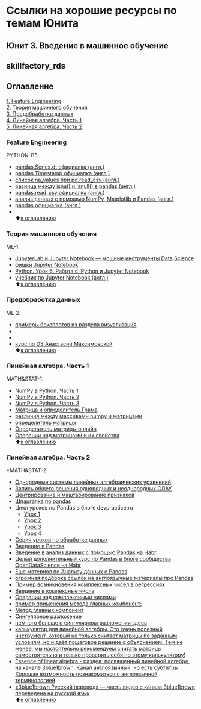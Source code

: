 # Ссылки на хорошие ресурсы по темам Юнита
## Юнит 3. Введение в машинное обучение
## skillfactory_rds  

## Оглавление  
[1. Feature Engineering](https://github.com/alex-sokolov2011/my_study/blob/master/SkillFactory/DST_10/unit_3/links_to_resources_on_module_topics.md#Feature-Engineering)  
[2. Теория машинного обучения](https://github.com/alex-sokolov2011/my_study/blob/master/SkillFactory/DST_10/unit_3/links_to_resources_on_module_topics.md#Теория-машинного-обучения)  
[3. Предобработка данных](https://github.com/alex-sokolov2011/my_study/blob/master/SkillFactory/DST_10/unit_3/links_to_resources_on_module_topics.md#Предобработка-данных)  
[4. Линейная алгебра. Часть 1](https://github.com/alex-sokolov2011/my_study/blob/master/SkillFactory/DST_10/unit_3/links_to_resources_on_module_topics.md#Линейная-алгебра.-Часть-1)  
[5. Линейная алгебра. Часть 2](https://github.com/alex-sokolov2011/my_study/blob/master/SkillFactory/DST_10/unit_3/links_to_resources_on_module_topics.md#Линейная-алгебра.-Часть-2)  

### Feature Engineering
 PYTHON-B5.  
- [pandas.Series.dt официалка (англ.)](https://pandas.pydata.org/pandas-docs/stable/reference/api/pandas.Series.dt.html)
- [pandas.Timestamp официалка (англ.)](https://pandas.pydata.org/pandas-docs/stable/reference/api/pandas.Timestamp.html)
- [список na_values при pd.read_csv (англ.)](https://stackoverflow.com/questions/26659941/pandas-read-csv-named-argument-na-values-default-values)
- [разница между isna() и isnull() в pandas (англ.)
](https://datascience.stackexchange.com/questions/37878/difference-between-isna-and-isnull-in-pandas)
- [pandas.read_csv официалка (англ.)](https://pandas.pydata.org/pandas-docs/stable/reference/api/pandas.read_csv.html)
- [анализ данных с помощью NumPy, Matplotlib и Pandas (англ.)](https://www.analyticsvidhya.com/blog/2015/04/comprehensive-guide-data-exploration-sas-using-python-numpy-scipy-matplotlib-pandas/)
- [pandas официалка (англ.)](https://pandas.pydata.org/pandas-docs/stable/)
- []()  
:arrow_up:[к оглавлению](https://github.com/alex-sokolov2011/my_study/blob/master/SkillFactory/DST_10/unit_3/links_to_resources_on_module_topics.md#Оглавление)

### Теория машинного обучения
 ML-1.  
- [JupyterLab и Jupyter Notebook — мощные инструменты Data Science](https://proglib.io/p/jupyter/)
- [фишки Jupyter Notebook](https://habr.com/ru/company/wunderfund/blog/316826/)
- [Python. Урок 6. Работа с IPython и Jupyter Notebook](https://devpractice.ru/python-lesson-6-work-in-jupyter-notebook/)
- [учебник по Jupyter Notebook (англ.)](https://www.datacamp.com/community/tutorials/tutorial-jupyter-notebook)  
:arrow_up:[к оглавлению](https://github.com/alex-sokolov2011/my_study/blob/master/SkillFactory/DST_10/unit_3/links_to_resources_on_module_topics.md#Оглавление)

### Предобработка данных
 ML-2.  
- [примеры боксплотов из раздела визуализация](http://python-graph-gallery.com/boxplot/)
- []()
- []()
- [курс по DS Анастасии Максимовской](https://github.com/FUlyankin/Intro_to_DS)  
:arrow_up:[к оглавлению](https://github.com/alex-sokolov2011/my_study/blob/master/SkillFactory/DST_10/unit_3/links_to_resources_on_module_topics.md#Оглавление)

### Линейная алгебра. Часть 1
 MATH&STAT-1.  
- [NumPy в Python. Часть 1](https://habr.com/ru/post/352678/)
- [NumPy в Python. Часть 2](https://habr.com/post/353416/)
- [NumPy в Python. Часть 3](https://habr.com/post/413381/)
- [Матрица и определитель Грама](http://mathhelpplanet.com/static.php?p=matritsa-i-opredelitel-grama)
- [различия между массивами numpy и матрицами](https://stackoverflow.com/questions/4151128/what-are-the-differences-between-numpy-arrays-and-matrices-which-one-should-i-u)  
- [определитель матрицы](http://mathprofi.ru/kak_vychislit_opredelitel.html)  
- [Определитель матрицы онлайн](https://math.semestr.ru/kramer/opred.php)  
- [Операции над матрицами и их свойства](http://ru.solverbook.com/spravochnik/matricy/operacii-nad-matricami-ix-svojstva/)  
:arrow_up:[к оглавлению](https://github.com/alex-sokolov2011/my_study/blob/master/SkillFactory/DST_10/unit_3/links_to_resources_on_module_topics.md#Оглавление)

### Линейная алгебра. Часть 2
 *MATH&STAT-2.  
- [Однородные системы линейных алгебраических уравнений](http://www.mathprofi.ru/odnorodnye_sistemy_lineinyh_uravnenij.html)
- [Запись общего решения однородных и неоднородных СЛАУ](http://www.cleverstudents.ru/systems/solving_systems_of_linear_equations.html#fundamental_system_of_solutions)
- [Центрирование и маштабирование признаков](http://scask.ru/n_book_pra1.php?id=70)
- [Шпаргалка по pandas](http://smysl.io/blog/pandas/)
- Цикл уроков по Pandas в блоге devpractice.ru
  - [Урок 1](https://devpractice.ru/pandas-start-part1/)
  - [Урок 2](https://devpractice.ru/pandas-series-and-dataframe-part2/)
  - [Урок 3](https://devpractice.ru/pandas-indexing-part3/)
  - [Урок 4](https://devpractice.ru/pandas-work-with-nan-part4/)
- [Серия уроков по обработке данных](https://pythonworld.ru/obrabotka-dannyx)
- [Введение в Pandas](https://khashtamov.com/ru/pandas-introduction/)
- [Введение в анализ данных с помощью Pandas на Habr](https://habr.com/ru/post/196980/)  
- [Целый дополнительный курс по Pandas в блоге сообщества OpenDataScience на Habr](https://habr.com/ru/company/ods/blog/322626/)  
- [Еще материал по Анализу данных с Pandas](https://shwanoff.ru/pandas/)  
- [огромная подборка ссылок на англоязычные материалы про Pandas](https://www.notion.so/Pandas-Tutorials-Articles-Videos-a19c806a31bb4b288a1909f0803fad5f)  
- [Пример возникновения комплексных чисел в регрессиях](https://habr.com/ru/company/ods/blog/322076/)  
- [Введение в комлексные числа](https://habr.com/ru/post/354548/)  
- [Операции над комплексными числами](https://habr.com/ru/post/429316/)  
- [пример применения метода главных компонент;](https://habr.com/ru/post/304214/)  
- [Метод главных компонент](http://www.machinelearning.ru/wiki/index.php?title=%D0%9C%D0%B5%D1%82%D0%BE%D0%B4_%D0%B3%D0%BB%D0%B0%D0%B2%D0%BD%D1%8B%D1%85_%D0%BA%D0%BE%D0%BC%D0%BF%D0%BE%D0%BD%D0%B5%D0%BD%D1%82)  
- [Сингулярное разложение](http://www.machinelearning.ru/wiki/index.php?title=%D0%A1%D0%B8%D0%BD%D0%B3%D1%83%D0%BB%D1%8F%D1%80%D0%BD%D0%BE%D0%B5_%D1%80%D0%B0%D0%B7%D0%BB%D0%BE%D0%B6%D0%B5%D0%BD%D0%B8%D0%B5)  
- [немного больше о сингулярном разложении здесь](https://habr.com/ru/company/surfingbird/blog/139863/)  
- [калькулятор для линейной алгебры. Это очень полезный инструмент, который не только считает матрицы по заданным условиям, но и даёт пошаговое решение с объяснением. Тем не менее, мы настоятельно рекомендуем считать матрицы самостоятельно и только проверять себя по этому калькулятору!](https://matrixcalc.org/)  
- [Essence of linear algebra - раздел, посвященный линейной алгебре, на канале 3blue1brown. Канал англоязычный, но есть субтитры. Хорошая возможность познакомиться с англоязычной терминологией](https://www.youtube.com/playlist?list=PLZHQObOWTQDPD3MizzM2xVFitgF8hE_ab)  
- [«3blue1brown Русский перевод» — часть видео с канала 3blue1brown переведена на русский язык](https://www.youtube.com/channel/UC6hAYNOWMmuqOBvFOuAFKwA)  
:arrow_up:[к оглавлению](https://github.com/alex-sokolov2011/my_study/blob/master/SkillFactory/DST_10/unit_3/links_to_resources_on_module_topics.md#Оглавление)
